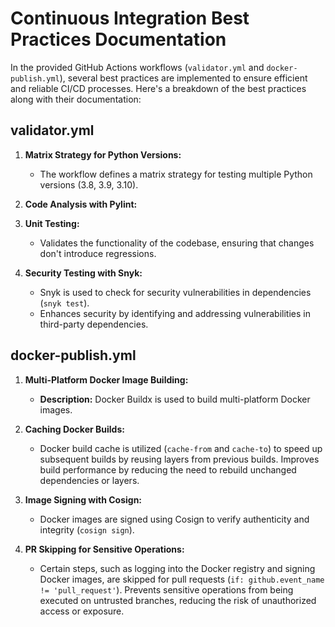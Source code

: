 # Continuous Integration Best Practices Documentation

In the provided GitHub Actions workflows (`validator.yml` and `docker-publish.yml`), several best practices are implemented to ensure efficient and reliable CI/CD processes. Here's a breakdown of the best practices along with their documentation:

## validator.yml

1. **Matrix Strategy for Python Versions:**
   - The workflow defines a matrix strategy for testing multiple Python versions (3.8, 3.9, 3.10).

2. **Code Analysis with Pylint:**

3. **Unit Testing:**
   - Validates the functionality of the codebase, ensuring that changes don't introduce regressions.

4. **Security Testing with Snyk:**
   - Snyk is used to check for security vulnerabilities in dependencies (`snyk test`).
   - Enhances security by identifying and addressing vulnerabilities in third-party dependencies.

## docker-publish.yml

1. **Multi-Platform Docker Image Building:**
   - **Description:** Docker Buildx is used to build multi-platform Docker images.

2. **Caching Docker Builds:**
   - Docker build cache is utilized (`cache-from` and `cache-to`) to speed up subsequent builds by reusing layers from previous builds. Improves build performance by reducing the need to rebuild unchanged dependencies or layers.

3. **Image Signing with Cosign:**
   - Docker images are signed using Cosign to verify authenticity and integrity (`cosign sign`).

4. **PR Skipping for Sensitive Operations:**
   - Certain steps, such as logging into the Docker registry and signing Docker images, are skipped for pull requests (`if: github.event_name != 'pull_request'`). Prevents sensitive operations from being executed on untrusted branches, reducing the risk of unauthorized access or exposure.

